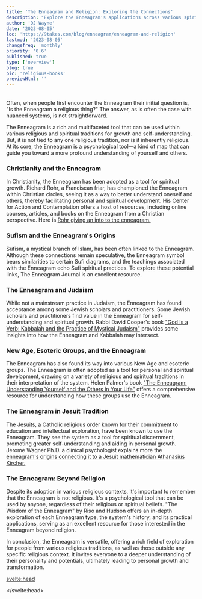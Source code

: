 ```yaml
---
title: 'The Enneagram and Religion: Exploring the Connections'
description: "Explore the Enneagram's applications across various spiritual traditions and its use as a universal tool for self-understanding"
author: 'DJ Wayne'
date: '2023-08-05'
loc: 'https://9takes.com/blog/enneagram/enneagram-and-religion'
lastmod: '2023-08-05'
changefreq: 'monthly'
priority: '0.6'
published: true
type: ['overview']
blog: true
pic: 'religious-books'
previewHtml: ''
---
```


<script>
	import  PopCard  from "../../lib/components/atoms/PopCard.svelte";
</script>

<div
	style="display: flex;
    justify-content: center;
    margin: 1rem 0;
	"
>
  <PopCard
		image={`/blogs/religious-books.webp`}
		showIcon={false}
		displayText=""
    altText="sacred books"
    tint={true}
		subtext=""
	/>
</div>

<p class="firstLetter">Often, when people first encounter the Enneagram their initial question is, "Is the Enneagram a religious thing?" The answer, as is often the case with nuanced systems, is not straightforward.</p>

The Enneagram is a rich and multifaceted tool that can be used within various religious and spiritual traditions for growth and self-understanding. But, it is not tied to any one religious tradition, nor is it inherently religious. At its core, the Enneagram is a psychological tool—a kind of map that can guide you toward a more profound understanding of yourself and others.

### Christianity and the Enneagram

In Christianity, the Enneagram has been adopted as a tool for spiritual growth. Richard Rohr, a Franciscan friar, has championed the Enneagram within Christian circles, seeing it as a way to better understand oneself and others, thereby facilitating personal and spiritual development. His Center for Action and Contemplation offers a host of resources, including online courses, articles, and books on the Enneagram from a Christian perspective. Here is [Rohr giving an into to the enneagram.](https://cac.org/daily-meditations/the-enneagram-an-introduction/)

### Sufism and the Enneagram's Origins

Sufism, a mystical branch of Islam, has been often linked to the Enneagram. Although these connections remain speculative, the Enneagram symbol bears similarities to certain Sufi diagrams, and the teachings associated with the Enneagram echo Sufi spiritual practices. To explore these potential links, The Enneagram Journal is an excellent resource.

### The Enneagram and Judaism

While not a mainstream practice in Judaism, the Enneagram has found acceptance among some Jewish scholars and practitioners. Some Jewish scholars and practitioners find value in the Enneagram for self-understanding and spiritual growth. Rabbi David Cooper's book ["God Is a Verb: Kabbalah and the Practice of Mystical Judaism"](https://www.amazon.com/God-Verb-Kabbalah-Practice-Mystical/dp/1573226947) provides some insights into how the Enneagram and Kabbalah may intersect.

### New Age, Esoteric Groups, and the Enneagram

The Enneagram has also found its way into various New Age and esoteric groups. The Enneagram is often adopted as a tool for personal and spiritual development, drawing on a variety of religious and spiritual traditions in their interpretation of the system. Helen Palmer's book ["The Enneagram: Understanding Yourself and the Others in Your Life"](https://www.amazon.com/Enneagram-Understanding-Yourself-Others-Your/dp/0062506838) offers a comprehensive resource for understanding how these groups use the Enneagram.

### The Enneagram in Jesuit Tradition

The Jesuits, a Catholic religious order known for their commitment to education and intellectual exploration, have been known to use the Enneagram. They see the system as a tool for spiritual discernment, promoting greater self-understanding and aiding in personal growth. Jerome Wagner Ph.D. a clinical psychologist explains more the [enneagram's origins connecting it to a Jesuit mathematician Athanasius Kircher.](https://enneagramspectrum.com/173/history-of-the-enneagram/)

### The Enneagram: Beyond Religion

Despite its adoption in various religious contexts, it's important to remember that the Enneagram is not religious. It's a psychological tool that can be used by anyone, regardless of their religious or spiritual beliefs. "The Wisdom of the Enneagram" by Riso and Hudson offers an in-depth exploration of each Enneagram type, the system's history, and its practical applications, serving as an excellent resource for those interested in the Enneagram beyond religion.

In conclusion, the Enneagram is versatile, offering a rich field of exploration for people from various religious traditions, as well as those outside any specific religious context. It invites everyone to a deeper understanding of their personality and potentials, ultimately leading to personal growth and transformation.

<svelte:head>

<script type="application/ld+json">
{
    "@context": "http://schema.org",
  "@graph": [
    {
      "@type": "Article",
      "articleBody": "Often, when people first encounter the Enneagram their initial question is, \"Is the Enneagram a religious thing?\" The answer, as is often the case with nuanced systems, is not straightforward. The Enneagram is a rich and multifaceted tool that can be used within various religious and spiritual traditions for growth and self-understanding. However, it is not tied exclusively to any one religious tradition, nor is it inherently religious. At its core, the Enneagram is a psychological tool—a kind of map that can guide us toward a more profound understanding of ourselves and others.",
      "creator" : ["DJ Wayne"],
"author": {
        "@type": "Person",
        "name": "DJ Wayne",
        "sameAs": [
          {
            "@id": "https://www.instagram.com/djwayne3/"
},
{
"@id": "https://www.youtube.com/@djwayne3"
          },
          {
            "@id": "https://www.linkedin.com/in/davidtwayne/"
          },
          {
            "@id": "https://twitter.com/djwayne3"
          }
        ]
      },
      "dateModified": {
        "@type": "Date",
        "@value": "2023-08-04"
      },
      "datePublished": {
        "@type": "Date",
        "@value": "2023-08-04"
      },
      "description": "This blog post examines the various contexts in which the Enneagram has been applied, ranging from religious practices to psychological tools. It discusses how different religions and spiritual traditions, including Christianity, Sufism, Judaism, New Age groups, and the Jesuits, have adopted the Enneagram for spiritual growth and self-understanding.",
      "headline": "The Enneagram: A Spiritual Tool Beyond Religious Boundaries",
      "image": {
        "@type": "ImageObject",
        "url": {
          "@id": "https://9takes.com/blogs/religious-books.webp"
        }
      },
      "mainEntityOfPage": {
        "@id": "Your Webpage URL",
        "@type": "WebPage"
      },
      "publisher": {
        "@type": "Organization",
        "logo": {
          "@type": "ImageObject",
          "url": {
            "@id": "https://9takes.com/brand/darkRubix.png"
          }
        },
        "name": "9takes",
        "sameAs": [
          {
            "@id": "https://www.instagram.com/9takesdotcom/"
          },
          {
            "@id": "https://twitter.com/9takesdotcom"
          }
        ]
      }
    },
    {
      "@type": "FAQPage",
      "mainEntity": [
        {
          "@type": "Question",
          "acceptedAnswer": {
            "@type": "Answer",
            "text": "The Enneagram is a rich and multifaceted tool that can be used within various religious and spiritual traditions for growth and self-understanding. However, it is not tied exclusively to any one religious tradition, nor is it inherently religious."
          },
          "name": "Is the Enneagram a religious thing?"
        },
        {
          "@type": "Question",
          "acceptedAnswer": {
            "@type": "Answer",
            "text": "Christianity, Sufism, Judaism, New Age groups, and the Jesuits have adopted the Enneagram for spiritual growth and self-understanding."
          },
          "name": "Which religious and spiritual traditions have adopted the Enneagram?"
        },
        {
          "@type": "Question",
          "acceptedAnswer": {
            "@type": "Answer",
            "text": "Despite its adoption in various religious contexts, the Enneagram is not inherently religious. It's a psychological tool that can be used by anyone, regardless of their religious or spiritual beliefs."
          },
          "name": "Can the Enneagram be used outside of religious contexts?"
        },
        {
          "@type": "Question",
          "acceptedAnswer": {
            "@type": "Answer",
            "text": "The Enneagram is a tool that offers a rich field of exploration for people from various religious traditions, as well as those outside any specific religious context. It invites everyone to a deeper understanding of their personality and potentials, ultimately leading to personal growth and transformation."
          },
          "name": "What is the main benefit of using the Enneagram?"
        }
      ]
    }
  ]
}
</script>

</svelte:head>
